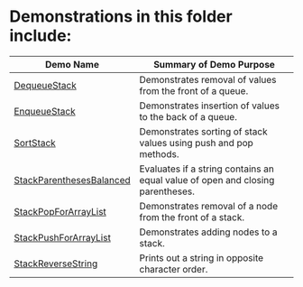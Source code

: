 # Demonstrations in this folder include:
  
| Demo Name | Summary of Demo Purpose |  
| ---------- | ---------- |  
| [DequeueStack](https://github.com/chaseofthejungle/java-data-structure-leetcode-interview-questions/tree/main/stacks/DequeueStack) | Demonstrates removal of values from the front of a queue. |  
| [EnqueueStack](https://github.com/chaseofthejungle/java-data-structure-leetcode-interview-questions/tree/main/stacks/EnqueueStack) | Demonstrates insertion of values to the back of a queue. |  
| [SortStack](https://github.com/chaseofthejungle/java-data-structure-leetcode-interview-questions/tree/main/stacks/SortStack) | Demonstrates sorting of stack values using push and pop methods. |  
| [StackParenthesesBalanced](https://github.com/chaseofthejungle/java-data-structure-leetcode-interview-questions/tree/main/stacks/StackParenthesesBalanced) | Evaluates if a string contains an equal value of open and closing parentheses. |  
| [StackPopForArrayList](https://github.com/chaseofthejungle/java-data-structure-leetcode-interview-questions/tree/main/stacks/StackPopForArrayList) | Demonstrates removal of a node from the front of a stack. |  
| [StackPushForArrayList](https://github.com/chaseofthejungle/java-data-structure-leetcode-interview-questions/tree/main/stacks/StackPushForArrayList) | Demonstrates adding nodes to a stack. |  
| [StackReverseString](https://github.com/chaseofthejungle/java-data-structure-leetcode-interview-questions/tree/main/stacks/StackReverseString) | Prints out a string in opposite character order. |

